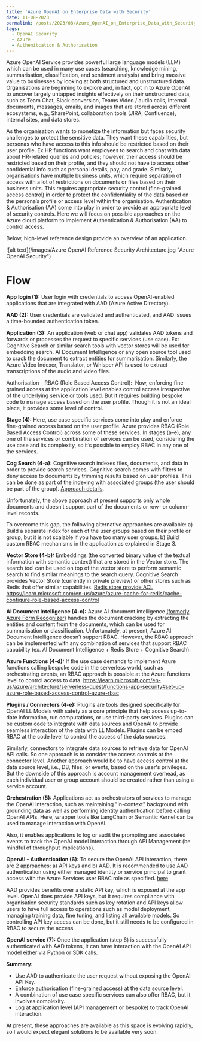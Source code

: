 ```yaml
---
title: 'Azure OpenAI on Enterprise Data with Security'
date: 11-08-2023
permalink: /posts/2023/08/Azure_OpenAI_on_Enterprise_Data_with_Security/
tags:
  - OpenAI Security
  - Azure
  - Authenitcation & Authorisation
---
```


Azure OpenAI Service provides powerful large language models (LLM) which can be used in many use cases (searching, knowledge mining, summarisation, classification, and sentiment analysis) and bring massive value to businesses by looking at both structured and unstructured data. 
Organisations are beginning to explore and, in fact, opt in to Azure OpenAI to uncover largely untapped insights effectively on their unstructured data, such as Team Chat, Slack conversion, Teams Video / audio calls, Internal documents, messages, emails, and images that are stored across different ecosystems, e.g., SharePoint, collaboration tools (JIRA, Confluence), internal sites, and data stores.

As the organisation wants to monetize the information but faces security challenges to protect the sensitive data. They want these capabilities, but personas who have access to this info should be restricted based on their user profile. Ex HR functions want employees to search and chat with data about HR-related queries and policies; however, their access should be restricted based on their profile, and they should not have to access other' confidential info such as personal details, pay, and grade. Similarly, organisations have multiple business units, which require separation of access with a lot of restrictions on documents or files based on their business units. This requires appropriate security control (fine-grained access control) in order to protect the confidentiality of the data based on the persona’s profile or access level within the organisation.
Authentication & Authorisation (AA) come into play in order to provide an appropriate level of security controls.
Here we will focus on possible approaches on the Azure cloud platform to implement Authentication & Authorisation (AA) to control access. 

Below, high-level reference design provide an overview of an application.

![alt text](/images/Azure OpenAI Reference Security Architecture.jpg "Azure OpenAI Security")


Flow
======

**App login (1):** User login with credentials to access OpenAI-enabled applications that are integrated with AAD (Azure Active Directory).

**AAD (2):** User credentials are validated and authenticated, and AAD issues a time-bounded authentication token.

**Application (3):** An application (web or chat app) validates AAD tokens and forwards or processes the request to specific services (use case). Ex: Cognitive Search or similar search tools with vector stores will be used for embedding search. AI Document Intelligence or any open source tool used to crack the document to extract entities for summarisation. Similarly, the Azure Video Indexer, Translator, or Whisper API is used to extract transcriptions of the audio and video files.

Authorisation - RBAC (Role Based Access Control):  Now, enforcing fine-grained access at the application level enables control access irrespective of the underlying service or tools used. But it requires building bespoke code to manage access based on the user profile. Though it is not an ideal place, it provides some level of control.

**Stage (4):**
Here, use case specific services come into play and enforce fine-grained access based on the user profile. Azure provides RBAC (Role Based Access Control) across some of these services. In stages (a–e), any one of the services or combination of services can be used, considering the use case and its complexity, so it’s possible to employ RBAC in any one of the services.

**Cog Search (4-a):**
Cognitive search indexes files, documents, and data in order to provide search services. Cognitive search comes with filters to deny access to documents by trimming results based on user profiles. This can be done as part of the indexing with associated groups (the user should be part of the group). 
[Approach details](https://learn.microsoft.com/en-us/azure/search/search-security-trimming-for-azure-search-with-aad).

Unfortunately, the above approach at present supports only whole documents and doesn’t support part of the documents or row- or column-level records.

To overcome this gap, the following alternative approaches are available:
a)	Build a separate index for each of the user groups based on their profile or group, but it is not scalable if you have too many user groups.
b)	Build custom RBAC mechanisms in the application as explained in Stage 3.

**Vector Store (4-b):**
Embeddings (the converted binary value of the textual information with semantic context) that are stored in the Vector store. The search tool can be used on top of the vector store to perform semantic search to find similar meanings to the search query. Cognitive Search provides Vector Store (currently in private preview) or other stores such as Redis that offer similar capabilities. [Redis store provide ACL](https://redis.com/blog/rediscover-redis-security-with-redis-enterprise-6/) 
<https://learn.microsoft.com/en-us/azure/azure-cache-for-redis/cache-configure-role-based-access-control>

**AI Document Intelligence (4-c):** Azure AI document intelligence [(formerly Azure Form Recognizer)](https://learn.microsoft.com/en-us/azure/ai-services/document-intelligence/overview?view=doc-intel-3.1.0)  handles the document cracking by extracting the entities and content from the documents, which can be used for summarisation or classification. Unfortunately, at present, Azure AI Document Intelligence doesn’t support RBAC. However, the RBAC approach can be implemented with any combination of services that support RBAC capability (ex. AI Document Intelligence + Redis Store + Cognitive Search).

**Azure Functions (4-d):**
If the use case demands to implement Azure functions calling bespoke code in the serverless world, such as orchestrating events, an RBAC approach is possible at the Azure functions level to control access to data. <https://learn.microsoft.com/en-us/azure/architecture/serverless-quest/functions-app-security#set-up-azure-role-based-access-control-azure-rbac>

**Plugins / Connectors (4-e):** Plugins are tools designed specifically for OpenAI LL Models with safety as a core principle that help access up-to-date information, run computations, or use third-party services. Plugins can be custom code to integrate with data sources and OpenAI to provide seamless interaction of the data with LL Models. Plugins can be embed RBAC at the code level to control the access of the data sources.

Similarly, connectors to integrate data sources to retrieve data for OpenAI API calls. So one approach is to consider the access controls at the connector level. Another approach would be to have access control at the data source level, i.e., DB, files, or events, based on the user's privileges. But the downside of this approach is account management overhead, as each individual user or group account should be created rather than using a service account.

**Orchestration (5):** Applications act as orchestrators of services to manage the OpenAI interaction, such as maintaining "in-context" background with grounding data as well as performing identity authentication before calling OpenAI APIs. Here, wrapper tools like LangChain or Semantic Kernel can be used to manage interaction with OpenAI.

Also, it enables applications to log or audit the prompting and associated events to track the OpenAI model interaction through API Management (be mindful of throughput implications).

**OpenAI - Authentication (6):** To secure the OpenAI API interaction, there are 2 approaches: a) API keys and b) AAD. It is recommended to use AAD authentication using either managed identity or service principal to grant access with the Azure Services user RBAC role as specified. [here](https://learn.microsoft.com/en-us/azure/active-directory/develop/howto-create-service-principal-portal)

AAD provides benefits over a static API key, which is exposed at the app level. OpenAI does provide API keys, but it requires compliance with organisation security standards such as key rotation and API keys allow users to have full access to operations such as model deployment, managing training data, fine tuning, and listing all available models. So controlling API key access can be done, but it still needs to be configured in RBAC to secure the access.

**OpenAI service (7):**
Once the application (step 6) is successfully authenticated with AAD tokens, it can have interaction with the OpenAI API model either via Python or SDK calls.


**Summary:**

* Use AAD to authenticate the user request without exposing the OpenAI API Key.
* Enforce authorisation (fine-grained access) at the data source level.
* A combination of use case specific services can also offer RBAC, but it involves complexity.
* Log at application level (API management or bespoke) to track OpenAI interaction.


At present, these approaches are available as this space is evolving rapidly, so I would expect elegant solutions to be available very soon.
